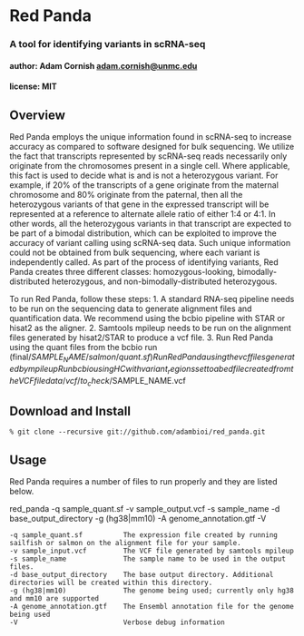 # Red Panda
### A tool for identifying variants in scRNA-seq
#### author: Adam Cornish <adam.cornish@unmc.edu>
#### license: MIT

## Overview

Red Panda employs the unique information found in scRNA-seq to increase accuracy as compared to software designed for bulk sequencing. We utilize the fact that transcripts represented by scRNA-seq reads necessarily only originate from the chromosomes present in a single cell. Where applicable, this fact is used to decide what is and is not a heterozygous variant. For example, if 20% of the transcripts of a gene originate from the maternal chromosome and 80% originate from the paternal, then all the heterozygous variants of that gene in the expressed transcript will be represented at a reference to alternate allele ratio of either 1:4 or 4:1. In other words, all the heterozygous variants in that transcript are expected to be part of a bimodal distribution, which can be exploited to improve the accuracy of variant calling using scRNA-seq data. Such unique information could not be obtained from bulk sequencing, where each variant is independently called. As part of the process of identifying variants, Red Panda creates three different classes: homozygous-looking, bimodally-distributed heterozygous, and non-bimodally-distributed heterozygous.

To run Red Panda, follow these steps:
    1. A standard RNA-seq pipeline needs to be run on the sequencing data to generate alignment files and quantification data. We recommend using the bcbio pipeline with STAR or hisat2 as the aligner.
    2. Samtools mpileup needs to be run on the alignment files generated by hisat2/STAR to produce a vcf file.
    3. Run Red Panda using the quant files from the bcbio run (final/$SAMPLE_NAME/salmon/quant.sf)
Run Red Panda using the vcf files generated by mpileup
Run bcbio using HC with variant_regions set to a bed file created from the VCF file data/vcf/to_check/$SAMPLE_NAME.vcf

## Download and Install

    % git clone --recursive git://github.com/adambioi/red_panda.git

## Usage
Red Panda requires a number of files to run properly and they are listed below.

red_panda -q sample_quant.sf -v sample_output.vcf -s sample_name -d base_output_directory -g (hg38|mm10) -A genome_annotation.gtf -V

    -q sample_quant.sf          The expression file created by running sailfish or salmon on the alignment file for your sample.
    -v sample_input.vcf         The VCF file generated by samtools mpileup
    -s sample_name              The sample name to be used in the output files.
    -d base_output_directory    The base output directory. Additional directories will be created within this directory.
    -g (hg38|mm10)              The genome being used; currently only hg38 and mm10 are supported
    -A genome_annotation.gtf    The Ensembl annotation file for the genome being used
    -V                          Verbose debug information

